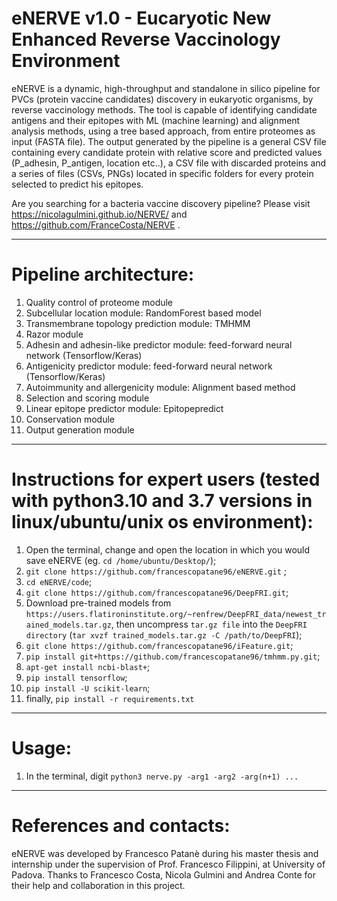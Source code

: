 # eNERVE v1.0 - Eucaryotic New Enhanced Reverse Vaccinology Environment

 eNERVE is a dynamic, high-throughput and standalone in silico pipeline for PVCs (protein vaccine candidates) discovery in eukaryotic organisms, by reverse vaccinology methods. 
 The tool is capable of identifying candidate antigens and their epitopes with ML (machine learning) and alignment analysis methods, using a tree based approach, from entire proteomes as input (FASTA file).
 The output generated by the pipeline is a general CSV file containing every candidate protein with relative score and predicted values (P_adhesin, P_antigen, location etc..), a CSV file with discarded proteins and a series of files (CSVs, PNGs) located in specific folders for every protein selected to predict his epitopes. 

Are you searching for a bacteria vaccine discovery pipeline? Please visit https://nicolagulmini.github.io/NERVE/ and https://github.com/FranceCosta/NERVE .
 
 ***
 # Pipeline architecture:
 
 1. Quality control of proteome module
 2. Subcellular location module: RandomForest based model
 3. Transmembrane topology prediction module: TMHMM
 4. Razor module
 5. Adhesin and adhesin-like predictor module: feed-forward neural network (Tensorflow/Keras)
 6. Antigenicity predictor module: feed-forward neural network (Tensorflow/Keras)
 7. Autoimmunity and allergenicity module: Alignment based method
 8. Selection and scoring module
 9. Linear epitope predictor module: Epitopepredict
 10. Conservation module
 11. Output generation module
 ***
 # Instructions for expert users (tested with python3.10 and 3.7 versions in linux/ubuntu/unix os environment):
 
 1. Open the terminal, change and open the location in which you would save eNERVE (eg. ```cd /home/ubuntu/Desktop/```);
 2. ``` git clone https://github.com/francescopatane96/eNERVE.git ``` ;
 2. ``` cd eNERVE/code ```;
 3. ``` git clone https://github.com/francescopatane96/DeepFRI.git ```;
 3. Download pre-trained models from ```https://users.flatironinstitute.org/~renfrew/DeepFRI_data/newest_trained_models.tar.gz```, then uncompress ```tar.gz file``` into the ```DeepFRI directory``` (```tar xvzf trained_models.tar.gz -C /path/to/DeepFRI```);
 4. ``` git clone https://github.com/francescopatane96/iFeature.git ```;
 5. ``` pip install git+https://github.com/francescopatane96/tmhmm.py.git ```;
 6. ``` apt-get install ncbi-blast+ ```;
 7. ``` pip install tensorflow ```;
 8. ``` pip install -U scikit-learn ```;
 9. finally, ``` pip install -r requirements.txt ```
***
# Usage:
 1. In the terminal, digit ```python3 nerve.py -arg1 -arg2 -arg(n+1) ... ```
 
 
 ***
# References and contacts:
 eNERVE was developed by Francesco Patanè during his master thesis and internship under the supervision of Prof. Francesco Filippini, at University of Padova.
 Thanks to Francesco Costa, Nicola Gulmini and Andrea Conte for their help and collaboration in this project.
 
 
